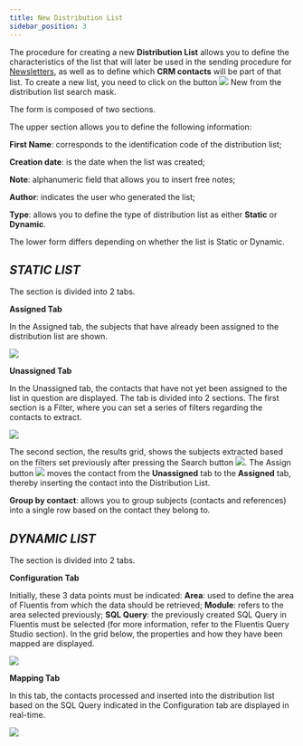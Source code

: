 ```yaml
---
title: New Distribution List 
sidebar_position: 3
---
```


The procedure for creating a new **Distribution List** allows you to define the characteristics of the list that will later be used in the sending procedure for [Newsletters](/docs/crm/budget-marketing-automation/newsletter/search-newsletter/), as well as to define which **CRM contacts** will be part of that list. To create a new list, you need to click on the button ![](/img/neutral/common/new.png) New from the distribution list search mask.

The form is composed of two sections.

The upper section allows you to define the following information:

**First Name**: corresponds to the identification code of the distribution list;

**Creation date**: is the date when the list was created;

**Note**: alphanumeric field that allows you to insert free notes;

**Author**: indicates the user who generated the list;

**Type**: allows you to define the type of distribution list as either **Static** or **Dynamic**.


The lower form differs depending on whether the list is Static or Dynamic.

## ***STATIC LIST***

The section is divided into 2 tabs.

**Assigned Tab**

In the Assigned tab, the subjects that have already been assigned to the distribution list are shown.

![](/img/it-it/applications/crm/distribution-list/assigned.png)

**Unassigned Tab**

In the Unassigned tab, the contacts that have not yet been assigned to the list in question are displayed. The tab is divided into 2 sections. 
The first section is a Filter, where you can set a series of filters regarding the contacts to extract.

![](/img/it-it/applications/crm/distribution-list/not-assigned.png)

The second section, the results grid, shows the subjects extracted based on the filters set previously after pressing the Search button ![](/img/neutral/common/search.png). The Assign button ![](/img/neutral/common/assign-row.png) moves the contact from the **Unassigned** tab to the **Assigned** tab, thereby inserting the contact into the Distribution List.

**Group by contact**: allows you to group subjects (contacts and references) into a single row based on the contact they belong to.


## ***DYNAMIC LIST***

The section is divided into 2 tabs.

**Configuration Tab**

Initially, these 3 data points must be indicated:
**Area**: used to define the area of Fluentis from which the data should be retrieved;
**Module**: refers to the area selected previously;
**SQL Query**: the previously created SQL Query in Fluentis must be selected (for more information, refer to the Fluentis Query Studio section).
In the grid below, the properties and how they have been mapped are displayed.

![](/img/it-it/applications/crm/distribution-list/configuration.png)

**Mapping Tab**

In this tab, the contacts processed and inserted into the distribution list based on the SQL Query indicated in the Configuration tab are displayed in real-time.

![](/img/it-it/applications/crm/distribution-list/mapping.png)